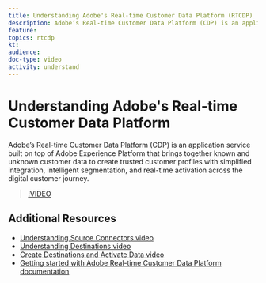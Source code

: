 ```yaml
---
title: Understanding Adobe's Real-time Customer Data Platform (RTCDP)
description: Adobe’s Real-time Customer Data Platform (CDP) is an application service built on top of Adobe Experience Platform that brings together known and unknown customer data to create trusted customer profiles with simplified integration, intelligent segmentation, and real-time activation across the digital customer journey.
feature: 
topics: rtcdp
kt: 
audience: 
doc-type: video
activity: understand
---
```


# Understanding Adobe's Real-time Customer Data Platform

Adobe’s Real-time Customer Data Platform (CDP) is an application service built on top of Adobe Experience Platform that brings together known and unknown customer data to create trusted customer profiles with simplified integration, intelligent segmentation, and real-time activation across the digital customer journey.

>[!VIDEO](https://video.tv.adobe.com/v/29705?quality=12)

## Additional Resources

* [Understanding Source Connectors video](../datasets/understanding-source-connectors.md)
* [Understanding Destinations video](understanding-destinations.md)
* [Create Destinations and Activate Data video](create-destinations-and-activate-data.md)
* [Getting started with Adobe Real-time Customer Data Platform documentation](https://docs.adobe.com/content/help/en/experience-platform/rtcdp/intro/get-started.html)
